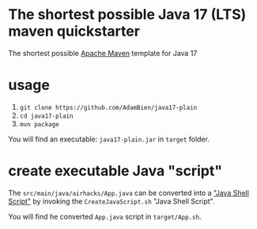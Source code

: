# The shortest possible Java 17 (LTS) maven quickstarter

The shortest possible [Apache Maven](https://maven.apache.org) template for Java 17

# usage

1. `git clone https://github.com/AdamBien/java17-plain`
2. `cd java17-plain`
3. `mvn package`

You will find an executable: `java17-plain.jar` in `target` folder.

# create executable Java "script"

The `src/main/java/airhacks/App.java` can be converted into a ["Java Shell Script"](https://www.adam-bien.com/roller/abien/entry/run_java_source_as_shell)
by invoking the `CreateJavaScript.sh` "Java Shell Script".

You will find he converted `App.java` script in `target/App.sh`.